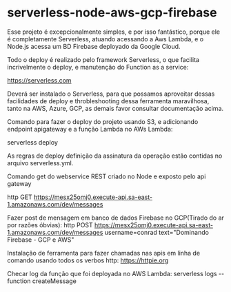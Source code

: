 # serverless-node-aws-gcp-firebase



Esse projeto é excepcionalmente simples, e por isso fantástico, porque ele é completamente Serverless, atuando acessando a Aws Lambda, e o Node.js acessa um BD Firebase deployado da Google Cloud.


Todo o deploy é realizado pelo framework Serverless, o que facilita incrivelmente o deploy, e manutenção do Function as a service:


https://serverless.com


Deverá ser instalado o Serverless, para que possamos aproveitar dessas facilidades de deploy e throbleshooting dessa ferramenta maravilhosa, tanto na AWS, Azure, GCP, as demais favor consultar documentação acima.


Comando para fazer o deploy do projeto usando S3, e adicionando endpoint apigateway e a função Lambda no AWs Lambda:


serverless deploy


As regras de deploy definição da assinatura da operação estão contidas no arquivo serverless.yml.

Comando get do webservice REST criado no Node e exposto pelo api gateway

http GET https://mesx25omj0.execute-api.sa-east-1.amazonaws.com/dev/messages

Fazer post de mensagem em banco de dados Firebase no GCP(Tirado do ar por razões óbvias):
http POST https://mesx25omj0.execute-api.sa-east-1.amazonaws.com/dev/messages username=conrad text="Dominando Firebase - GCP e AWS"




Instalação de ferramenta para fazer chamadas nas apis em linha de comando usando todos os verbos http:
https://httpie.org


Checar log da função que foi deployada no AWS Lambda:
serverless logs --function createMessage









